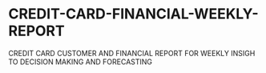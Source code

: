 # CREDIT-CARD-FINANCIAL-WEEKLY-REPORT
CREDIT CARD CUSTOMER AND FINANCIAL REPORT FOR WEEKLY INSIGH TO DECISION MAKING AND FORECASTING

